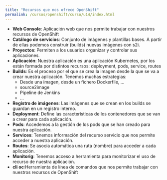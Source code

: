 ```yaml
---
title: "Recursos que nos ofrece OpenShift"
permalink: /cursos/openshift/curso/u14/index.html
---
```


* **Web Console**: Aplicación web que nos permite trabajar con nuestros recursos de OpenShift
* **Catálogo de servicios**: Conjunto de imágenes y plantillas bases. A partir de ellas podemos construir (builds) nuevas imágenes con s2i.
* **Proyectos**: Permiten a los usuarios organizar y controlar sus aplicaciones.
* **Aplicación**: Nuestra aplicación es una aplicación Kubernetes, por los están formada por distintos recursos: deployment, pods, service, routes
* **Builds**: Es el proceso por el que se crea la imagen desde la que se va a crear nuestra aplicación. Tenemos muchas estrategias:
    * Desde una imagen, desde un fichero Dockerfile, ...
    * source2image
    * Pipeline de Jenkins
    * ...
* **Registro de imágenes**: Las imágenes que se crean en los builds se guardan en un registro interno.
* **Deployment**: Define las características de los contenedores que se van a crear para cada aplicación.
* **Pods**: Accedemos a la gestión de los pods que se han creado para nuestra aplicación.
* **Services**: Tenemos información del recurso servicio que nos permite acceder a nuestra aplicación.
* **Routes**: Se asocia automática una ruta (nombre) para acceder a cada aplicación.
* **Monitorig**: Tenemos acceso a herramienta para monitorizar el uso de recurso de nuestra aplicación.
* **cli oc**:Herramienta de línea de comandos que nos permite trabajar con nuestros recursos de OpenShift
